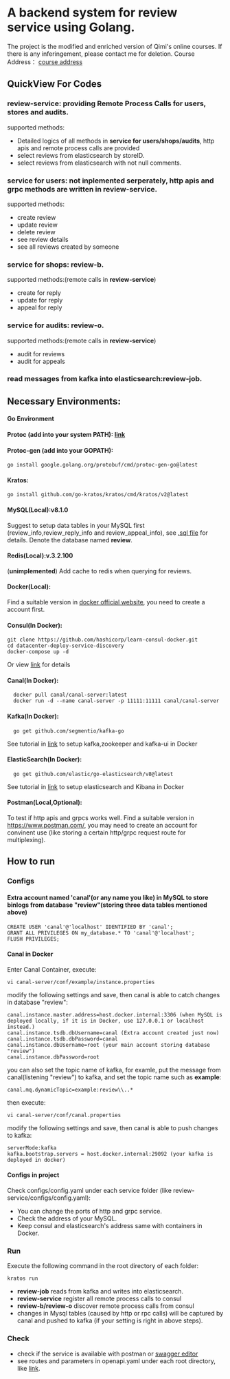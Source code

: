 # A backend system for review service using Golang.
The project is the modified and enriched version of Qimi's online courses. If there is any inferingement, please contact me for deletion.
Course Address： [course address](https://study.163.com/course/courseMain.htm?courseId=1212937804)
## QuickView For Codes
### review-service: providing Remote Process Calls for users, stores and audits.

supported methods:
- Detailed logics of all methods in **service for users/shops/audits**, http apis and remote process calls are provided
- select reviews from elasticsearch by storeID.
- select reviews from elasticsearch with not null comments.
 
### service for users: not inplemented serperately, http apis and grpc methods are written in **review-service**.

supported methods:
- create review
- update review
- delete review
- see review details
- see all reviews created by someone

### service for shops: review-b.

supported methods:(remote calls in **review-service**)
- create for reply
- update for reply
- appeal for reply

### service for audits: review-o.
supported methods:(remote calls in **review-service**)
- audit for reviews
- audit for appeals

### read messages from kafka into elasticsearch:review-job.

## Necessary Environments:
#### Go Environment
#### Protoc (add into your system PATH): [link](https://github.com/google/protobuf/releases)
#### Protoc-gen (add into your GOPATH):
```
go install google.golang.org/protobuf/cmd/protoc-gen-go@latest

```
#### Kratos:
  ```
  go install github.com/go-kratos/kratos/cmd/kratos/v2@latest
  ```
#### MySQL(Local):v8.1.0
Suggest to setup data tables in your MySQL first (review_info,review_reply_info and review_appeal_info), see [.sql file](https://github.com/MysteriousX0214/Review-Service/blob/master/review-service/review.sql) for details. Denote the database named **review**. 
#### Redis(Local):v.3.2.100
(**unimplemented**) Add cache to redis when querying for reviews.
#### Docker(Local): 
Find a suitable version in [docker official website](https://www.docker.com/), you need to create a account first.
#### Consul(In Docker):
```
git clone https://github.com/hashicorp/learn-consul-docker.git
cd datacenter-deploy-service-discovery
docker-compose up -d
```
Or view [link](https://www.liwenzhou.com/posts/Go/consul/) for details
#### Canal(In Docker): 
```
  docker pull canal/canal-server:latest
  docker run -d --name canal-server -p 11111:11111 canal/canal-server
```
#### Kafka(In Docker):
```
  go get github.com/segmentio/kafka-go
```
See tutorial in [link](https://www.liwenzhou.com/posts/Go/kafka-go/) to setup kafka,zookeeper and kafka-ui in Docker
#### ElasticSearch(In Docker):
```
  go get github.com/elastic/go-elasticsearch/v8@latest
```
See tutorial in [link](https://www.liwenzhou.com/posts/Go/elasticsearch/) to setup elasticsearch and Kibana in Docker
#### Postman(Local,Optional):
To test if http apis and grpcs works well.
Find a suitable version in https://www.postman.com/, you may need to create an account for convinent use (like storing a certain http/grpc request route for multiplexing).

## How to run
### Configs
#### Extra account named 'canal'(or any name you like) in MySQL to store binlogs from database "review"(storing three data tables mentioned above)
```
CREATE USER 'canal'@'localhost' IDENTIFIED BY 'canal';
GRANT ALL PRIVILEGES ON my_database.* TO 'canal'@'localhost';
FLUSH PRIVILEGES;
```
#### Canal in Docker
Enter Canal Container, execute:
```
vi canal-server/conf/example/instance.properties
```
modify the following settings and save, then canal is able to catch changes in database "review":
```
canal.instance.master.address=host.docker.internal:3306 (when MySQL is deployed locally, if it is in Docker, use 127.0.0.1 or localhost instead.)
canal.instance.tsdb.dbUsername=canal (Extra account created just now)
canal.instance.tsdb.dbPassword=canal
canal.instance.dbUsername=root (your main account storing database "review")
canal.instance.dbPassword=root
```
you can also set the topic name of kafka, for examle, put the message from canal(listening "review") to kafka, and set the topic name such as **example**:
```
canal.mq.dynamicTopic=example:review\\..*
```
then execute:
```
vi canal-server/conf/canal.properties
```
modify the following settings and save, then canal is able to push changes to kafka:
```
serverMode:kafka
kafka.bootstrap.servers = host.docker.internal:29092 (your kafka is deployed in docker)
```
#### Configs in project
Check configs/config.yaml under each service folder (like review-service/configs/config.yaml):
- You can change the ports of http and grpc service. 
- Check the address of your MySQL.
- Keep consul and elasticsearch's address same with containers in Docker.

### Run
Execute the following command in the root directory of each folder:
```
kratos run
```
- **review-job** reads from kafka and writes into elasticsearch.
- **review-service** register all remote process calls to consul
- **review-b/review-o** discover remote process calls from consul
- changes in Mysql tables (caused by http or rpc calls) will be captured by canal and pushed to kafka (if your setting is right in above steps).

### Check
- check if the service is available with postman or [swagger editor](https://editor.swagger.io/)
- see routes and parameters in openapi.yaml under each root directory, like [link](https://github.com/MysteriousX0214/Review-Service/blob/master/review-service/openapi.yaml).
